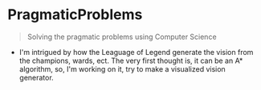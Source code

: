 # PragmaticProblems

> Solving the pragmatic problems using Computer Science

- I'm intrigued by how the Leaguage of Legend generate the vision from the champions, wards, ect. The very first thought is, it can be an A* algorithm, so, I'm working on it, try to make a visualized vision generator.
